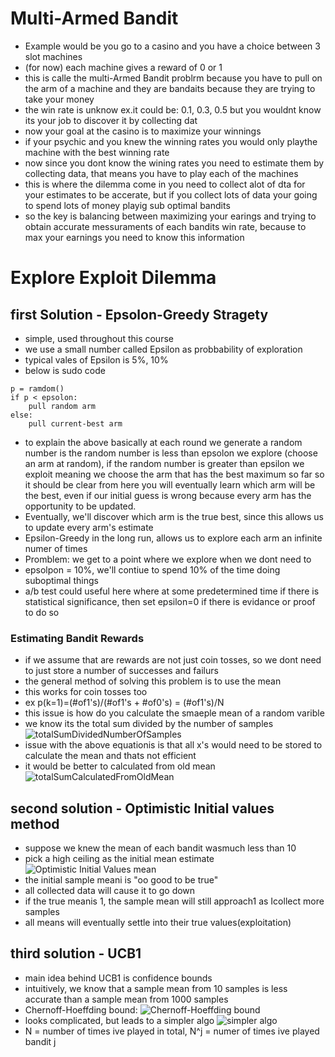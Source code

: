 # Multi-Armed Bandit

* Example would be you go to a casino and you have a choice between 3 slot machines
* (for now) each machine gives a reward of 0 or 1 
* this is calle the multi-Armed Bandit problrm because you have to pull on the arm of a machine and they are bandaits because they are trying to take your money
* the win rate is unknow ex.it could be: 0.1, 0.3, 0.5 but you wouldnt know its your job to discover it by collecting dat 
* now your goal at the casino is to maximize your winnings
* if your psychic and you knew the winning rates you would only playthe machine with the best winning rate
* now since you dont know the wining rates you need to estimate them by collecting data, that means you have to play each of the machines
* this is where the dilemma come in you need to collect alot of dta for your estimates to be accerate, but if you collect lots of data your going to spend lots of money playig sub optimal bandits
* so the key is balancing between maximizing your earings and trying to obtain accurate messuraments of each bandits win rate, because to max your earnings you need to know this information

# Explore Exploit Dilemma

## first Solution - Epsolon-Greedy Stragety
* simple, used throughout this course
* we use a small number called Epsilon as probbability of exploration
* typical vales of Epsilon is 5%, 10%
* below is sudo code
```
p = ramdom()
if p < epsolon:
    pull random arm
else:
    pull current-best arm
```
* to explain the above basically at each round we generate a random number is the random number is less than epsolon we explore (choose an arm at random), if the random number is greater than epsilon we exploit meaning we choose the arm that has the best maximum so far so it should be clear from here you will eventually learn which arm will be the best, even if our initial guess is wrong because every arm has the opportunity to be updated.
* Eventually, we'll discover which arm is the true best, since this allows us to update every arm's estimate
* Epsilon-Greedy in the long run, allows us to explore each arm an infinite numer of times
* Promblem: we get to a point where we explore when we dont need to
* epsolpon = 10%, we'll contiue to spend 10% of the time doing suboptimal things
*  a/b test could useful here where at some predetermined time if there is statistical significance, then set epsilon=0 if there is evidance or proof to do so

### Estimating Bandit Rewards
* if we assume that are rewards are not just coin tosses, so we dont need to just store a number of successes and failurs
* the general method of solving this problem is to use the mean
* this works for coin tosses too 
* ex p(k=1)=(#of1's)/(#of1's + #of0's) = (#of1's)/N
* this issue is how do you calculate the smaeple mean of a random varible
* we know its the total sum divided by the number of samples
![totalSumDividedNumberOfSamples](/../master/lesson1/totalSumDividedNumberOfSamples.png?raw=true "total sum divided number of samples")
* issue with the above equationis is that all x's would need to be stored to calculate the mean and thats not efficient
* it would be better to calculated from old mean
![totalSumCalculatedFromOldMean](/../master/lesson1/calculateFromOldMean.png?raw=true "total sum divided number of samples")

## second solution - Optimistic Initial values method
* suppose we knew the mean of each bandit wasmuch less than 10
* pick a high ceiling as the initial mean estimate
![Optimistic Initial Values mean](/../master/lesson1/beforeNowOptimistic.png?raw=true "optimistic initial values new mean")
* the initial sample meani is "oo good to be true"
* all collected data will cause it to go down
* if the true meanis 1, the sample mean will still approach1 as Icollect more samples
* all means will eventually settle into their true values(exploitation)

## third solution - UCB1
* main idea behind UCB1 is confidence bounds
* intuitively, we know that a sample mean from 10 samples is less accurate than a sample mean from 1000 samples
* Chernoff-Hoeffding bound:
![Chernoff-Hoeffding bound](/../master/lesson1/chernoff-HoeffdingBound.png?raw=true "chernoff-Hoeffding bound")
* looks complicated, but leads to a simpler algo
![simpler algo](/../master/lesson1/simplerAlgo.png?raw=true " simpler algo")
* N = number of times ive played in total, N^j = numer of times ive played bandit j
